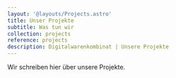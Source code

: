 ```yaml
---
layout: '@layouts/Projects.astro'
title: Unser Projekte
subtitle: Was tun wir
collection: projects
reference: projects
description: Digitalwarenkombinat | Unsere Projekte
---
```


Wir schreiben hier über unsere Projekte.
